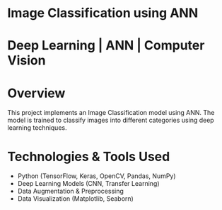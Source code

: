 # Image Classification using ANN

# Deep Learning | ANN | Computer Vision

# Overview
This project implements an Image Classification model using ANN. The model is trained to classify images into different categories using deep learning techniques.

# Technologies & Tools Used
* Python (TensorFlow, Keras, OpenCV, Pandas, NumPy)
* Deep Learning Models (CNN, Transfer Learning)
* Data Augmentation & Preprocessing
* Data Visualization (Matplotlib, Seaborn)
